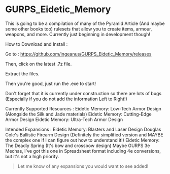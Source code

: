 # GURPS_Eidetic_Memory
This is going to be a compilation of many of the Pyramid Article (And maybe some other books too) rulesets that allow you to create items, armour, weapons, and more. Currently just beginning in development though!

How to Download and Install :

Go to : https://github.com/ingeanus/GURPS_Eidetic_Memory/releases

Then, click on the latest .7z file.

Extract the files.

Then you're good, just run the .exe to start!

Don't forget that it is currently under construction so there are lots of bugs (Especially if you do not add the information Left to Right!)

Currently Supported Resources : 
Eidetic Memory: Low-Tech Armor Design (Alongside the Silk and Jade materials)
Eidetic Memory: Cutting-Edge Armor Design 
Eidetic Memory: Ultra-Tech Armor Design

Intended Expansions :
Eidetic Memory: Blasters and Laser Design
Douglas Cole's Ballistic Firearm Design (Definitely the simplified version and MAYBE the complex one if I can figure out how to understand it!)
Eidetic Memory: The Deadly Spring (It's bow and crossbow design)
Maybe GURPS 3e Mechas, I've got this one in Spreadsheet format including 4e conversions, but it's not a high priority.

> Let me know of any expansions you would want to see added!
